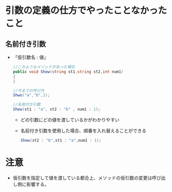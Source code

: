 # 引数の定義の仕方でやったことなかったこと

## 名前付き引数

- 「仮引数名 : 値」

  ```C#
  //このようなメソッドがあった場合
  public void Show(string st1,string st2,int num1)
  {
  }
  
  //今までの呼び方
  Shwo("a","b",1);
  
  //名前付き引数
  Show(st1 : "a", st2 : "b" , num1 : 1);
  ```

  - どの引数にどの値を渡しているかがわかりやすい

  - 名前付き引数を使用した場合、順番を入れ替えることができる

    ```c#
    Show(st2 : "b",st1 : "a",num1 : 1);
    ```

# 注意

- 仮引数を指定して値を渡している都合上、メソッドの仮引数の変更は呼び出し側に影響する。
